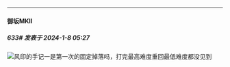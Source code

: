 
*****

####  御坂MKII  
##### 633#       发表于 2024-1-8 05:27

<img src="https://static.saraba1st.com/image/smiley/face2017/068.png" referrerpolicy="no-referrer">风印的手记一是第一次的固定掉落吗，打完最高难度重回最低难度都没见到

